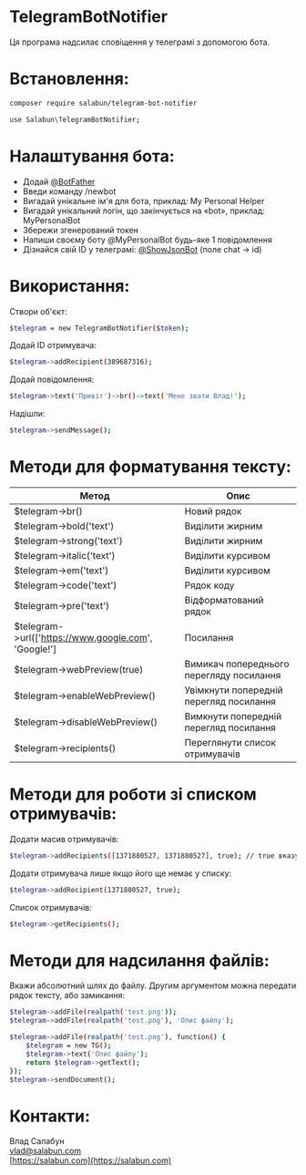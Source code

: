 # TelegramBotNotifier

Ця програма надсилає сповіщення у телеграмі з допомогою бота.

# Встановлення:

```sh
composer require salabun/telegram-bot-notifier
```

```sh
use Salabun\TelegramBotNotifier;
```


# Налаштування бота:

  - Додай [@BotFather](https://t.me/botfather)
  - Введи команду /newbot
  - Вигадай унікальне ім'я для бота, приклад: My Personal Helper
  - Вигадай унікальний логін, що закінчується на «bot», приклад: MyPersonalBot
  - Збережи згенерований токен
  - Напиши своєму боту @MyPersonalBot будь-яке 1 повідомлення
  - Дізнайся свій ID у телеграмі: [@ShowJsonBot](https://t.me/ShowJsonBot) (поле chat -> id)

# Використання:
Створи об'єкт:
```sh
$telegram = new TelegramBotNotifier($token);
```
Додай ID отримувача:
```sh
$telegram->addRecipient(389687316);
```
Додай повідомлення:
```sh
$telegram->text('Привіт')->br()->text('Мене звати Влад!');
```
Надішли:
```sh
$telegram->sendMessage();
```
# Методи для форматування тексту:
| Метод | Опис |
| ------ | ------ |
| $telegram->br() | Новий рядок |
| $telegram->bold('text') | Виділити жирним |
| $telegram->strong('text') | Виділити жирним |
| $telegram->italic('text') | Виділити курсивом |
| $telegram->em('text') | Виділити курсивом |
| $telegram->code('text') | Рядок коду |
| $telegram->pre('text') | Відформатований рядок |
| $telegram->url(['https://www.google.com', 'Google!'] | Посилання |
| $telegram->webPreview(true)  | Вимикач попереднього перегляду посилання |
| $telegram->enableWebPreview()  | Увімкнути попередній перегляд посилання |
| $telegram->disableWebPreview()  | Вимкнути попередній перегляд посилання |
| $telegram->recipients()  | Переглянути список отримувачів |


# Методи для роботи зі списком отримувачів:
Додати масив отримувачів:
```sh 
$telegram->addRecipients([1371880527, 1371880527], true); // true вказує додавати лише унікальних
``` 
Додати отримувача лише якщо його ще немає у списку:
```sh 
$telegram->addRecipient(1371880527, true);
``` 
Список отримувачів:
```sh 
$telegram->getRecipients();
``` 

# Методи для надсилання файлів:
Вкажи абсолютний шлях до файлу. Другим аргументом можна передати рядок тексту, або замикання:
```sh 
$telegram->addFile(realpath('test.png'));
$telegram->addFile(realpath('test.png'), 'Опис файлу');

$telegram->addFile(realpath('test.png'), function() {
    $telegram = new TG();
    $telegram->text('Опис файлу');
    return $telegram->getText();
});
$telegram->sendDocument();
``` 

# Контакти:
Влад Салабун  
vlad@salabun.com  
[https://salabun.com](https://salabun.com)